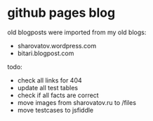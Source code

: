# github pages blog

old blogposts were imported from my old blogs:

* sharovatov.wordpress.com
* bitari.blogpost.com

todo:

* check all links for 404
* update all test tables
* check if all facts are correct
* move images from sharovatov.ru to /files
* move testcases to jsfiddle

